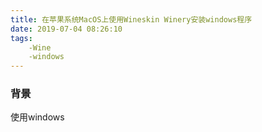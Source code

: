 ```yaml
---
title: 在苹果系统MacOS上使用Wineskin Winery安装windows程序
date: 2019-07-04 08:26:10
tags: 
    -Wine 
    -windows
---
```


### 背景 
使用windows